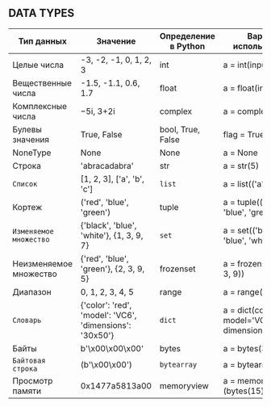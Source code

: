 ## DATA TYPES

| **Тип данных**         | **Значение**                                            | **Определение в Python** | **Вариант использования**                              | **Изменяемость типа данных** |
|------------------------|---------------------------------------------------------|--------------------------|--------------------------------------------------------|------------------------------|
| Целые числа            | -3, -2, -1, 0, 1, 2, 3                                  | int                      | a = int(input())                                       | Immutable                    |
| Вещественные числа     | -1.5, -1.1, 0.6, 1.7                                    | float                    | a = float(input())                                     | Immutable                    |
| Комплексные числа      | −5i, 3+2i                                               | complex                  | a = complex(input())                                   | Immutable                    |
| Булевы значения        | True, False                                             | bool, True, False        | flag = True                                            |                              |
| NoneType               | None                                                    | None                     | a = None                                               |                              |
| Строка                 | 'abracadabra'                                           | str                      | a = str(5)                                             | Immutable                    |
| `Список `              | [1, 2, 3], ['a', 'b', 'c']                              | `list`                   | a = list(('a', 'b', 'c'))                              | Mutable                      |
| Кортеж                 | ('red', 'blue', 'green')                                | tuple                    | a = tuple(('red', 'blue', 'green'))                    | Immutable                    |
| `Изменяемое множество` | {'black', 'blue', 'white'}, {1, 3, 9, 7}                | `set`                    | a = set(('black', 'blue', 'white'))                    | Mutable                      |
| Неизменяемое множество | {'red', 'blue', 'green'}, {2, 3, 9, 5}                  | frozenset                | a = frozenset((2, 5, 3, 9))                            | Immutable                    |
| Диапазон               | 0, 1, 2, 3, 4, 5                                        | range                    | a = range(6)                                           | Immutable                    |
| `Словарь`              | {'color': 'red', 'model': 'VC6', 'dimensions': '30x50'} | `dict`                   | a = dict(color='red', model='VC6', dimensions='30x50') | Mutable                      |
| Байты                  | b'\x00\x00\x00'                                         | bytes                    | a = bytes(3)                                           | Immutable                    |
| `Байтовая строка `     | (b'\x00\x00')                                           | `bytearray`              | a = bytearray(2)                                       | Mutable                      |
| Просмотр памяти        | 0x1477a5813a00                                          | memoryview               | a = memoryview<br>(bytes(15))                          |                              |


